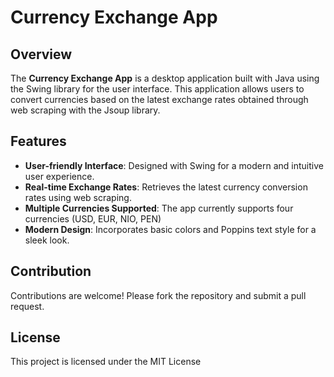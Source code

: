 # Currency Exchange App

## Overview

The **Currency Exchange App** is a desktop application built with Java using the Swing library for the user interface. This application allows users to convert currencies based on the latest exchange rates obtained through web scraping with the Jsoup library.

## Features

- **User-friendly Interface**: Designed with Swing for a modern and intuitive user experience.
- **Real-time Exchange Rates**: Retrieves the latest currency conversion rates using web scraping.
- **Multiple Currencies Supported**: The app currently supports four currencies (USD, EUR, NIO, PEN)
- **Modern Design**: Incorporates basic colors and Poppins text style for a sleek look.

## Contribution

Contributions are welcome! Please fork the repository and submit a pull request.

## License

This project is licensed under the MIT License
